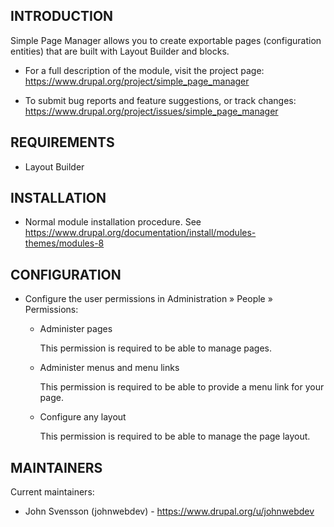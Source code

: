 INTRODUCTION
------------

Simple Page Manager allows you to create exportable pages (configuration entities) that are built with Layout Builder
and blocks.

* For a full description of the module, visit the project page:
  https://www.drupal.org/project/simple_page_manager

* To submit bug reports and feature suggestions, or track changes:
  https://www.drupal.org/project/issues/simple_page_manager

REQUIREMENTS
------------

* Layout Builder

INSTALLATION
------------

* Normal module installation procedure. See
  https://www.drupal.org/documentation/install/modules-themes/modules-8

CONFIGURATION
-------------

* Configure the user permissions in Administration » People » Permissions:

  - Administer pages

    This permission is required to be able to manage pages.

  - Administer menus and menu links

    This permission is required to be able to provide a menu link for your page.

  - Configure any layout

    This permission is required to be able to manage the page layout.

MAINTAINERS
-----------

Current maintainers:
* John Svensson (johnwebdev) - https://www.drupal.org/u/johnwebdev
